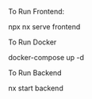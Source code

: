 To Run Frontend:

npx nx serve frontend

To Run Docker

docker-compose up -d

To Run Backend

nx start backend
